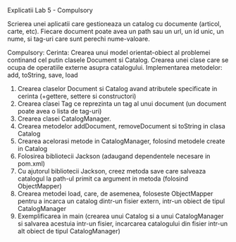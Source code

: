 Explicatii Lab 5 - Compulsory

Scrierea unei aplicatii care gestioneaza un catalog cu documente (articol, carte, etc). Fiecare document poate avea un path sau un url, un id unic, un nume, si tag-uri 
care sunt perechi nume-valoare.

Compulsory:
Cerinta: Crearea unui model orientat-obiect al problemei continand cel putin clasele Document si Catalog. Crearea unei clase care se ocupa de operatiile externe asupra
catalogului. Implementarea metodelor: add, toString, save, load

1. Crearea claselor Document si Catalog avand atributele specificate in cerinta (+gettere, settere si constructori)
2. Crearea clasei Tag ce reprezinta un tag al unui document (un document poate avea o lista de tag-uri)
3. Crearea clasei CatalogManager.
4. Crearea metodelor addDocument, removeDocument si toString in clasa Catalog
5. Crearea acelorasi metode in CatalogManager, folosind metodele create in Catalog
6. Folosirea bibliotecii Jackson (adaugand dependentele necesare in pom.xml)
7. Cu ajutorul bibliotecii Jackson, creez metoda save care salveaza catalogul la path-ul primit ca argument in metoda (folosind ObjectMapper)
8. Crearea metodei load, care, de asemenea, foloseste ObjectMapper pentru a incarca un catalog dintr-un fisier extern, intr-un obiect de tipul CatalogManager
9. Exemplificarea in main (crearea unui Catalog si a unui CatalogManager si salvarea acestuia intr-un fisier, incarcarea catalogului din fisier intr-un alt obiect de 
tipul CatalogManager)
